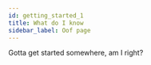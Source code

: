 ```yaml
---
id: getting_started_1
title: What do I know
sidebar_label: Oof page
---
```


Gotta get started somewhere, am I right?
